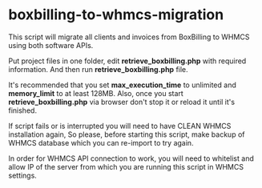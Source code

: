 # boxbilling-to-whmcs-migration
This script will migrate all clients and invoices from BoxBilling to WHMCS using both software APIs.

Put project files in one folder, edit **retrieve_boxbilling.php** with required information. 
And then run **retrieve_boxbilling.php** file.

It's recommended that you set **max_execution_time** to unlimited and **memory_limit** to at least 128MB.
Also, once you start **retrieve_boxbilling.php** via browser don't stop it or reload it until it's finished.

If script fails or is interrupted you will need to have CLEAN WHMCS installation again, So please, before starting this script, make backup of WHMCS database which you can re-import to try again.

In order for WHMCS API connection to work, you will need to whitelist and allow IP of the server from which you are running this script in WHMCS settings.
